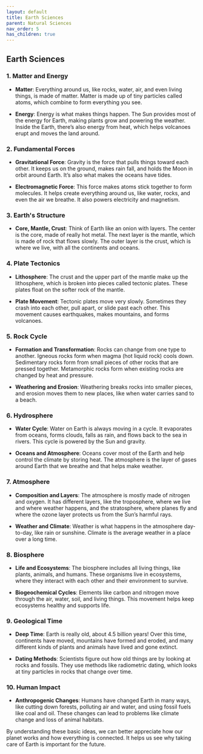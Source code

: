 ```yaml
---
layout: default
title: Earth Sciences
parent: Natural Sciences
nav_order: 5
has_children: true
---
```


## **Earth Sciences**

### 1. Matter and Energy

- **Matter**: Everything around us, like rocks, water, air, and even living things, is made of matter. Matter is made up of tiny particles called atoms, which combine to form everything you see.
  
- **Energy**: Energy is what makes things happen. The Sun provides most of the energy for Earth, making plants grow and powering the weather. Inside the Earth, there’s also energy from heat, which helps volcanoes erupt and moves the land around.

### 2. Fundamental Forces

- **Gravitational Force**: Gravity is the force that pulls things toward each other. It keeps us on the ground, makes rain fall, and holds the Moon in orbit around Earth. It’s also what makes the oceans have tides.

- **Electromagnetic Force**: This force makes atoms stick together to form molecules. It helps create everything around us, like water, rocks, and even the air we breathe. It also powers electricity and magnetism.

### 3. Earth's Structure

- **Core, Mantle, Crust**: Think of Earth like an onion with layers. The center is the core, made of really hot metal. The next layer is the mantle, which is made of rock that flows slowly. The outer layer is the crust, which is where we live, with all the continents and oceans.

### 4. Plate Tectonics

- **Lithosphere**: The crust and the upper part of the mantle make up the lithosphere, which is broken into pieces called tectonic plates. These plates float on the softer rock of the mantle.

- **Plate Movement**: Tectonic plates move very slowly. Sometimes they crash into each other, pull apart, or slide past each other. This movement causes earthquakes, makes mountains, and forms volcanoes.

### 5. Rock Cycle

- **Formation and Transformation**: Rocks can change from one type to another. Igneous rocks form when magma (hot liquid rock) cools down. Sedimentary rocks form from small pieces of other rocks that are pressed together. Metamorphic rocks form when existing rocks are changed by heat and pressure.

- **Weathering and Erosion**: Weathering breaks rocks into smaller pieces, and erosion moves them to new places, like when water carries sand to a beach.

### 6. Hydrosphere

- **Water Cycle**: Water on Earth is always moving in a cycle. It evaporates from oceans, forms clouds, falls as rain, and flows back to the sea in rivers. This cycle is powered by the Sun and gravity.

- **Oceans and Atmosphere**: Oceans cover most of the Earth and help control the climate by storing heat. The atmosphere is the layer of gases around Earth that we breathe and that helps make weather.

### 7. Atmosphere

- **Composition and Layers**: The atmosphere is mostly made of nitrogen and oxygen. It has different layers, like the troposphere, where we live and where weather happens, and the stratosphere, where planes fly and where the ozone layer protects us from the Sun’s harmful rays.

- **Weather and Climate**: Weather is what happens in the atmosphere day-to-day, like rain or sunshine. Climate is the average weather in a place over a long time.

### 8. Biosphere

- **Life and Ecosystems**: The biosphere includes all living things, like plants, animals, and humans. These organisms live in ecosystems, where they interact with each other and their environment to survive.

- **Biogeochemical Cycles**: Elements like carbon and nitrogen move through the air, water, soil, and living things. This movement helps keep ecosystems healthy and supports life.

### 9. Geological Time

- **Deep Time**: Earth is really old, about 4.5 billion years! Over this time, continents have moved, mountains have formed and eroded, and many different kinds of plants and animals have lived and gone extinct.

- **Dating Methods**: Scientists figure out how old things are by looking at rocks and fossils. They use methods like radiometric dating, which looks at tiny particles in rocks that change over time.

### 10. Human Impact

- **Anthropogenic Changes**: Humans have changed Earth in many ways, like cutting down forests, polluting air and water, and using fossil fuels like coal and oil. These changes can lead to problems like climate change and loss of animal habitats.

By understanding these basic ideas, we can better appreciate how our planet works and how everything is connected. It helps us see why taking care of Earth is important for the future.
